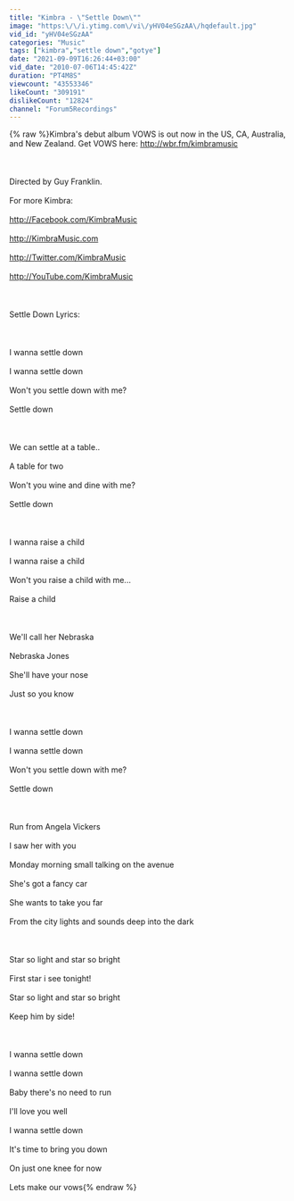 ```yaml
---
title: "Kimbra - \"Settle Down\""
image: "https:\/\/i.ytimg.com\/vi\/yHV04eSGzAA\/hqdefault.jpg"
vid_id: "yHV04eSGzAA"
categories: "Music"
tags: ["kimbra","settle down","gotye"]
date: "2021-09-09T16:26:44+03:00"
vid_date: "2010-07-06T14:45:42Z"
duration: "PT4M8S"
viewcount: "43553346"
likeCount: "309191"
dislikeCount: "12824"
channel: "Forum5Recordings"
---
```

{% raw %}Kimbra's debut album VOWS is out now in the US, CA, Australia, and New Zealand. Get VOWS here: <a rel="nofollow" target="blank" href="http://wbr.fm/kimbramusic">http://wbr.fm/kimbramusic</a><br /><br /><br /><br />Directed by Guy Franklin. <br /><br />For more Kimbra:<br /><br /><a rel="nofollow" target="blank" href="http://Facebook.com/KimbraMusic">http://Facebook.com/KimbraMusic</a><br /><br /><a rel="nofollow" target="blank" href="http://KimbraMusic.com">http://KimbraMusic.com</a><br /><br /><a rel="nofollow" target="blank" href="http://Twitter.com/KimbraMusic">http://Twitter.com/KimbraMusic</a><br /><br /><a rel="nofollow" target="blank" href="http://YouTube.com/KimbraMusic">http://YouTube.com/KimbraMusic</a><br /><br /><br /><br />Settle Down Lyrics: <br /><br /><br /><br />I wanna settle down<br /><br />I wanna settle down<br /><br />Won't you settle down with me?<br /><br />Settle down<br /><br /><br /><br />We can settle at a table..<br /><br />A table for two<br /><br />Won't you wine and dine with me?<br /><br />Settle down<br /><br /><br /><br />I wanna raise a child<br /><br />I wanna raise a child<br /><br />Won't you raise a child with me...<br /><br />Raise a child<br /><br /><br /><br />We'll call her Nebraska<br /><br />Nebraska Jones<br /><br />She'll have your nose<br /><br />Just so you know<br /><br /><br /><br />I wanna settle down<br /><br />I wanna settle down<br /><br />Won't you settle down with me?<br /><br />Settle down<br /><br /><br /><br />Run from Angela Vickers<br /><br />I saw her with you<br /><br />Monday morning small talking on the avenue<br /><br />She's got a fancy car<br /><br />She wants to take you far<br /><br />From the city lights and sounds deep into the dark<br /><br /><br /><br />Star so light and star so bright<br /><br />First star i see tonight!<br /><br />Star so light and star so bright<br /><br />Keep him by side!<br /><br /><br /><br />I wanna settle down<br /><br />I wanna settle down<br /><br />Baby there's no need to run<br /><br />I'll love you well<br /><br />I wanna settle down<br /><br />It's time to bring you down<br /><br />On just one knee for now<br /><br />Lets make our vows{% endraw %}
